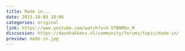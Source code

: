 ```yaml
---
title: Made in...
date: 2015-10-09 18:06
categories: original
link: https://www.youtube.com/watch?v=V-VTBNMkn_M
discussion: https://davehakkens.nl/community/forums/topic/made-in/
preview: made-in.jpg
---
```

